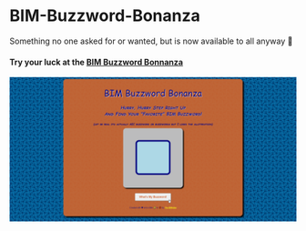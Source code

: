 # BIM-Buzzword-Bonanza
Something no one asked for or wanted, but is now available to all anyway 🤣

#### Try your luck at the [BIM Buzzword Bonnanza](https://thebimsider.github.io/BIM-Buzzword-Bonanza/BIM-Buzzword/)   

![image info](https://github.com/TheBIMsider/BIM-Buzzword-Bonanza/blob/main/BIM-Buzzword/icon/BBB.png)   
